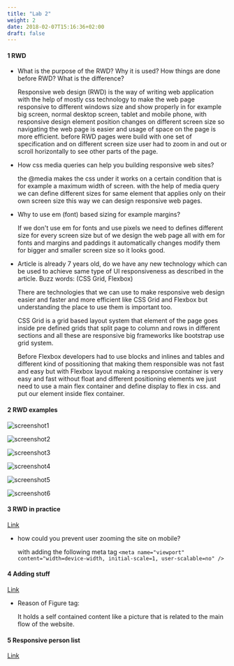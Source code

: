 ```yaml
---
title: "Lab 2"
weight: 2
date: 2018-02-07T15:16:36+02:00
draft: false
---
```


#### 1 RWD

- What is the purpose of the RWD? Why it is used? How things are done
before RWD? What is the difference?

	Responsive web design (RWD) is the way of writing web application with the help of mostly css technology to make the web page responsive to different windows size and show properly in for example big screen, normal desktop screen, tablet and mobile phone, with responsive design element position changes on different screen size so navigating the web page is easier and usage of space on the page is more efficient. before RWD pages were build with one set of specification and on different screen size user had to zoom in and out or scroll horizontally to see other parts of the page.
	
- How css media queries can help you building responsive web sites?

	the @media makes the css under it works on a certain condition that is for example a maximum width of screen. with  the help of media query we can define different sizes for same element that applies only on their own screen size this way we can design responsive web pages.
	
- Why to use em (font) based sizing for example margins?

	If we don't use em for fonts and use pixels we need to defines different size for every screen size but of we design the web page all with em for fonts and margins and paddings it automatically changes modify them for bigger and smaller screen size so it looks good.
	
- Article is already 7 years old, do we have any new technology which can be used to achieve same type of UI responsiveness as described in the article. Buzz words: (CSS Grid, Flexbox)

	There are technologies that we can use to make responsive web design easier and faster and more efficient like CSS Grid and Flexbox but understanding the place to use them is important too.
	
	CSS Grid is a grid based layout system that element of the page goes inside pre defined grids that split page to column and rows in different sections and all these are responsive big frameworks like bootstrap use grid system.
	
	Before Flexbox developers had to use blocks and inlines and tables and different kind of possitioning that making them responsible was not fast and easy but with Flexbox layout making a responsive container is very easy and fast without float and different positioning elements we just need to use a main flex container and define display to flex in css. and put our element inside flex container.
	
#### 2 RWD examples

![screenshot1](/im/lab2/pics/1.png "screenshot1")

![screenshot2](/im/lab2/pics/2.png "screenshot2")

![screenshot3](/im/lab2/pics/3.png "screenshot3")

![screenshot4](/im/lab2/pics/4.png "screenshot4")

![screenshot5](/im/lab2/pics/5.png "screenshot5")

![screenshot6](/im/lab2/pics/6.png "screenshot6")

#### 3 RWD in practice

[Link](/im/lab2/lab2.html)

- how could you prevent user zooming the site on mobile?

	with adding the following meta tag 
	`<meta name="viewport" content="width=device-width, initial-scale=1, user-scalable=no" />`
	
#### 4 Adding stuff

[Link](/im/lab2/lab2-4.html)

- Reason of Figure tag:

	It holds a self contained content like a picture that is related to the main flow of the website.
	
#### 5 Responsive person list

[Link](/im/lab2/person.html)










	


	
	
